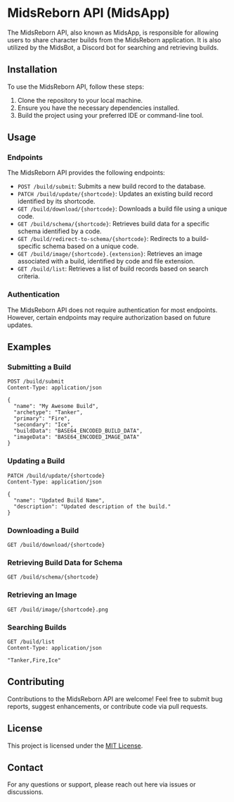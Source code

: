 # MidsReborn API (MidsApp)

The MidsReborn API, also known as MidsApp, is responsible for allowing users to share character builds from the MidsReborn application. It is also utilized by the MidsBot, a Discord bot for searching and retrieving builds.

## Installation

To use the MidsReborn API, follow these steps:

1. Clone the repository to your local machine.
2. Ensure you have the necessary dependencies installed.
3. Build the project using your preferred IDE or command-line tool.

## Usage

### Endpoints

The MidsReborn API provides the following endpoints:

- `POST /build/submit`: Submits a new build record to the database.
- `PATCH /build/update/{shortcode}`: Updates an existing build record identified by its shortcode.
- `GET /build/download/{shortcode}`: Downloads a build file using a unique code.
- `GET /build/schema/{shortcode}`: Retrieves build data for a specific schema identified by a code.
- `GET /build/redirect-to-schema/{shortcode}`: Redirects to a build-specific schema based on a unique code.
- `GET /build/image/{shortcode}.{extension}`: Retrieves an image associated with a build, identified by code and file extension.
- `GET /build/list`: Retrieves a list of build records based on search criteria.

### Authentication

The MidsReborn API does not require authentication for most endpoints. However, certain endpoints may require authorization based on future updates.

## Examples

### Submitting a Build

```http
POST /build/submit
Content-Type: application/json

{
  "name": "My Awesome Build",
  "archetype": "Tanker",
  "primary": "Fire",
  "secondary": "Ice",
  "buildData": "BASE64_ENCODED_BUILD_DATA",
  "imageData": "BASE64_ENCODED_IMAGE_DATA"
}
```

### Updating a Build

```http
PATCH /build/update/{shortcode}
Content-Type: application/json

{
  "name": "Updated Build Name",
  "description": "Updated description of the build."
}
```

### Downloading a Build

```http
GET /build/download/{shortcode}
```

### Retrieving Build Data for Schema

```http
GET /build/schema/{shortcode}
```

### Retrieving an Image

```http
GET /build/image/{shortcode}.png
```

### Searching Builds

```http
GET /build/list
Content-Type: application/json

"Tanker,Fire,Ice"
```

## Contributing

Contributions to the MidsReborn API are welcome! Feel free to submit bug reports, suggest enhancements, or contribute code via pull requests.

## License

This project is licensed under the [MIT License](LICENSE).

## Contact

For any questions or support, please reach out here via issues or discussions.

